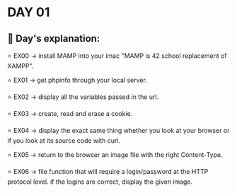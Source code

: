 # DAY 01

## :diamond_shape_with_a_dot_inside: **Day's explanation:**

⭐️ EX00 -> install MAMP into your imac "MAMP is 42 school replacement of XAMPP".

⭐️ EX01 -> get phpinfo through your local server.

⭐️ EX02 -> display all the variables passed in the url.

⭐️ EX03 -> create, read and erase a cookie.

⭐️ EX04 -> display the exact same thing whether you look at your browser or if you look at its source code with curl.

⭐️ EX05 -> return to the browser an image file with the right Content-Type.

⭐️ EX06 -> file function that will require a login/password at the HTTP protocol level. if the logins are correct, display the given image.
